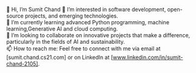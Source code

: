 
👋 Hi, I’m Sumit Chand 
👀 I’m interested in software development, open-source projects, and emerging technologies.  
🌱 I’m currently learning advanced Python programming, machine learning,Generative AI and cloud computing.  
💞️ I’m looking to collaborate on innovative projects that make a difference, particularly in the fields of AI and sustainability.  
📫 How to reach me: Feel free to connect with me via email at [sumit.chand.cs21.com] or on LinkedIn at [www.linkedin.com/in/sumit-chand-2105].  
